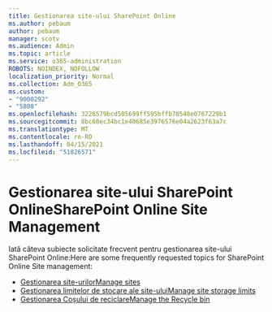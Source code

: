 ```yaml
---
title: Gestionarea site-ului SharePoint Online
ms.author: pebaum
author: pebaum
manager: scotv
ms.audience: Admin
ms.topic: article
ms.service: o365-administration
ROBOTS: NOINDEX, NOFOLLOW
localization_priority: Normal
ms.collection: Adm_O365
ms.custom:
- "9000292"
- "5808"
ms.openlocfilehash: 3226579bcd505699ff595bffb70548e0767229b1
ms.sourcegitcommit: 8bc60ec34bc1e40685e3976576e04a2623f63a7c
ms.translationtype: MT
ms.contentlocale: ro-RO
ms.lasthandoff: 04/15/2021
ms.locfileid: "51826571"
---
```

# <a name="sharepoint-online-site-management"></a><span data-ttu-id="d4005-102">Gestionarea site-ului SharePoint Online</span><span class="sxs-lookup"><span data-stu-id="d4005-102">SharePoint Online Site Management</span></span>

<span data-ttu-id="d4005-103">Iată câteva subiecte solicitate frecvent pentru gestionarea site-ului SharePoint Online:</span><span class="sxs-lookup"><span data-stu-id="d4005-103">Here are some frequently requested topics for SharePoint Online Site management:</span></span>

- [<span data-ttu-id="d4005-104">Gestionarea site-urilor</span><span class="sxs-lookup"><span data-stu-id="d4005-104">Manage sites</span></span>](https://docs.microsoft.com/sharepoint/manage-sites-in-new-admin-center)
- [<span data-ttu-id="d4005-105">Gestionarea limitelor de stocare ale site-ului</span><span class="sxs-lookup"><span data-stu-id="d4005-105">Manage site storage limits</span></span>](https://docs.microsoft.com/sharepoint/manage-site-collection-storage-limits)
- [<span data-ttu-id="d4005-106">Gestionarea Coșului de reciclare</span><span class="sxs-lookup"><span data-stu-id="d4005-106">Manage the Recycle bin</span></span>](https://support.microsoft.com/office/8a6c2198-910e-42dc-9a9c-bc5bc4f327da)